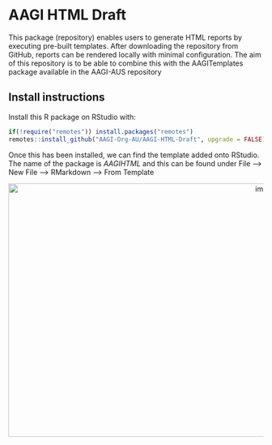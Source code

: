 # AAGI HTML Draft

This package (repository) enables users to generate HTML reports by executing pre-built templates. After downloading the repository from GitHub, reports can be rendered locally with minimal configuration. The aim of this repository is to be able to combine this with the AAGITemplates package available in the AAGI-AUS repository

## Install instructions

Install this R package on RStudio with:

```r
if(!require("remotes")) install.packages("remotes") 
remotes::install_github("AAGI-Org-AU/AAGI-HTML-Draft", upgrade = FALSE)
```

Once this has been installed, we can find the template added onto RStudio. The name of the package is *AAGIHTML* and this can be found under File --> New File --> RMarkdown --> From Template

<p align="center">
  <img width="1000" height="500" alt="image" src="https://github.com/user-attachments/assets/d666c055-3358-4bde-a039-85e0e2be1d34" />
</p>
